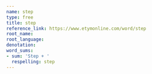 ```yaml
---
name: step
type: free
title: step
reference_link: https://www.etymonline.com/word/step
root_name: 
root_language: 
denotation: 
word_sums:
- sum: 'Step + '
  respelling: step
---
```

